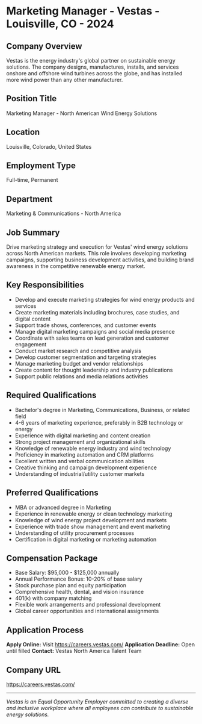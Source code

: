 # Marketing Manager - Vestas - Louisville, CO - 2024

## Company Overview
Vestas is the energy industry's global partner on sustainable energy solutions. The company designs, manufactures, installs, and services onshore and offshore wind turbines across the globe, and has installed more wind power than any other manufacturer.

## Position Title
Marketing Manager - North American Wind Energy Solutions

## Location
Louisville, Colorado, United States

## Employment Type
Full-time, Permanent

## Department
Marketing & Communications - North America

## Job Summary
Drive marketing strategy and execution for Vestas' wind energy solutions across North American markets. This role involves developing marketing campaigns, supporting business development activities, and building brand awareness in the competitive renewable energy market.

## Key Responsibilities
- Develop and execute marketing strategies for wind energy products and services
- Create marketing materials including brochures, case studies, and digital content
- Support trade shows, conferences, and customer events
- Manage digital marketing campaigns and social media presence
- Coordinate with sales teams on lead generation and customer engagement
- Conduct market research and competitive analysis
- Develop customer segmentation and targeting strategies
- Manage marketing budget and vendor relationships
- Create content for thought leadership and industry publications
- Support public relations and media relations activities

## Required Qualifications
- Bachelor's degree in Marketing, Communications, Business, or related field
- 4-6 years of marketing experience, preferably in B2B technology or energy
- Experience with digital marketing and content creation
- Strong project management and organizational skills
- Knowledge of renewable energy industry and wind technology
- Proficiency in marketing automation and CRM platforms
- Excellent written and verbal communication abilities
- Creative thinking and campaign development experience
- Understanding of industrial/utility customer markets

## Preferred Qualifications
- MBA or advanced degree in Marketing
- Experience in renewable energy or clean technology marketing
- Knowledge of wind energy project development and markets
- Experience with trade show management and event marketing
- Understanding of utility procurement processes
- Certification in digital marketing or marketing automation

## Compensation Package
- Base Salary: $95,000 - $125,000 annually
- Annual Performance Bonus: 10-20% of base salary
- Stock purchase plan and equity participation
- Comprehensive health, dental, and vision insurance
- 401(k) with company matching
- Flexible work arrangements and professional development
- Global career opportunities and international assignments

## Application Process
**Apply Online:** Visit https://careers.vestas.com/
**Application Deadline:** Open until filled
**Contact:** Vestas North America Talent Team

## Company URL
https://careers.vestas.com/

---
*Vestas is an Equal Opportunity Employer committed to creating a diverse and inclusive workplace where all employees can contribute to sustainable energy solutions.*